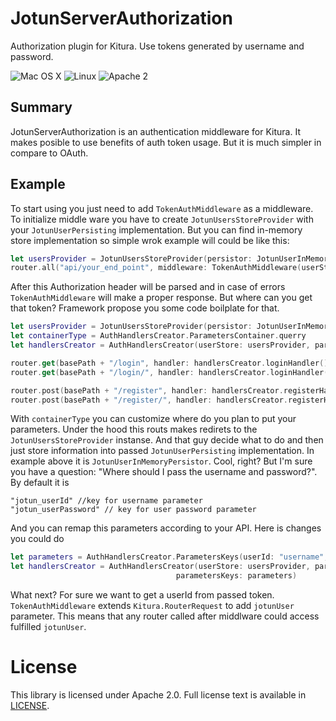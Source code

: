 # JotunServerAuthorization
Authorization plugin for Kitura. Use tokens generated by username and password.

![Mac OS X](https://img.shields.io/badge/os-Mac%20OS%20X-green.svg?style=flat)
![Linux](https://img.shields.io/badge/os-linux-green.svg?style=flat)
![Apache 2](https://img.shields.io/badge/license-Apache2-blue.svg?style=flat)

## Summary
JotunServerAuthorization is an authentication middleware for Kitura. It makes posible to use benefits of auth token usage. But it is much simpler in compare to OAuth. 

## Example

To start using you just need to add `TokenAuthMiddleware` as a middleware. To initialize middle ware you have to create `JotunUsersStoreProvider` with your `JotunUserPersisting` implementation. But you can find in-memory store implementation so simple wrok example will could be like this:

```swift
let usersProvider = JotunUsersStoreProvider(persistor: JotunUserInMemoryPersistor.shared)
router.all("api/your_end_point", middleware: TokenAuthMiddleware(userStore: usersProvider))
```
After this Authorization header will be parsed and in case of errors `TokenAuthMiddleware` will make a proper response.
But where can you get that token? Framework propose you some code boilplate for that.

```swift
let usersProvider = JotunUsersStoreProvider(persistor: JotunUserInMemoryPersistor.shared)
let containerType = AuthHandlersCreator.ParametersContainer.querry
let handlersCreator = AuthHandlersCreator(userStore: usersProvider, parametersContainer: containerType)

router.get(basePath + "/login", handler: handlersCreator.loginHandler())
router.get(basePath + "/login/", handler: handlersCreator.loginHandler())

router.post(basePath + "/register", handler: handlersCreator.registerHandler())
router.post(basePath + "/register/", handler: handlersCreator.registerHandler())
```
With `containerType` you can customize where do you plan to put your parameters. 
Under the hood this routs makes redirets to the `JotunUsersStoreProvider` instanse. And that guy decide what to do and then just store information into passed `JotunUserPersisting` implementation. In example above it is `JotunUserInMemoryPersistor`.
Cool, right? But I'm sure you have a question: "Where should I pass the username and password?". By default it is 
```
"jotun_userId" //key for username parameter
"jotun_userPassword" // key for user password parameter
```
And you can remap this parameters according to your API. Here is changes you could do
```swift
let parameters = AuthHandlersCreator.ParametersKeys(userId: "username", password: "password")
let handlersCreator = AuthHandlersCreator(userStore: usersProvider, parametersContainer: containerType, 
                                     parametersKeys: parameters)
```
What next? For sure we want to get a userId from passed token. `TokenAuthMiddleware` extends `Kitura.RouterRequest` to add `jotunUser` parameter. This means that any router called after middlware could access fulfilled `jotunUser`. 

# License

This library is licensed under Apache 2.0. Full license text is available in [LICENSE](LICENSE.txt).
